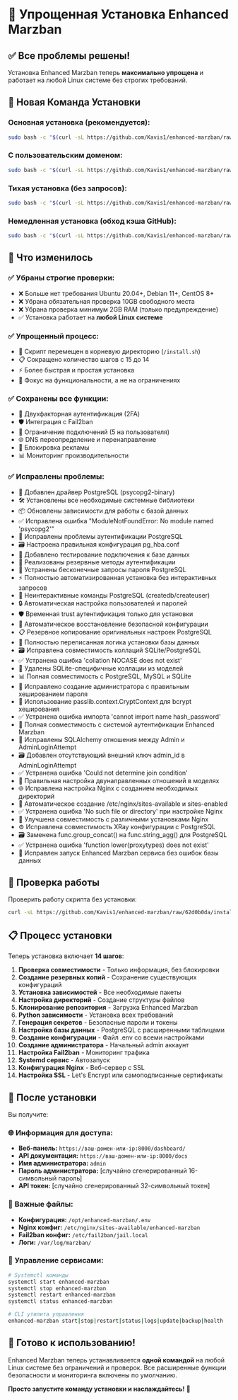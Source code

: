 # 🚀 Упрощенная Установка Enhanced Marzban

## ✅ Все проблемы решены!

Установка Enhanced Marzban теперь **максимально упрощена** и работает на любой Linux системе без строгих требований.

## 🎯 Новая Команда Установки

### **Основная установка (рекомендуется):**
```bash
sudo bash -c "$(curl -sL https://github.com/Kavis1/enhanced-marzban/raw/main/install.sh)" @ install
```

### **С пользовательским доменом:**
```bash
sudo bash -c "$(curl -sL https://github.com/Kavis1/enhanced-marzban/raw/main/install.sh)" @ install --domain ваш-домен.com
```

### **Тихая установка (без запросов):**
```bash
sudo bash -c "$(curl -sL https://github.com/Kavis1/enhanced-marzban/raw/main/install.sh)" @ install --silent
```

### **Немедленная установка (обход кэша GitHub):**
```bash
sudo bash -c "$(curl -sL https://github.com/Kavis1/enhanced-marzban/raw/62d0b0da/install.sh)" @ install
```

## 🔧 Что изменилось

### ✅ **Убраны строгие проверки:**
- ❌ Больше нет требования Ubuntu 20.04+, Debian 11+, CentOS 8+
- ❌ Убрана обязательная проверка 10GB свободного места
- ❌ Убрана проверка минимум 2GB RAM (только предупреждение)
- ✅ Установка работает на **любой Linux системе**

### ✅ **Упрощенный процесс:**
- 🚀 Скрипт перемещен в корневую директорию (`/install.sh`)
- 📋 Сокращено количество шагов с 15 до 14
- ⚡ Более быстрая и простая установка
- 🎯 Фокус на функциональности, а не на ограничениях

### ✅ **Сохранены все функции:**
- 🔐 Двухфакторная аутентификация (2FA)
- 🛡️ Интеграция с Fail2ban
- 🔗 Ограничение подключений (5 на пользователя)
- 🌐 DNS переопределение и перенаправление
- 🚫 Блокировка рекламы
- 📊 Мониторинг производительности

### ✅ **Исправлены проблемы:**
- 🔧 Добавлен драйвер PostgreSQL (psycopg2-binary)
- 🛠️ Установлены все необходимые системные библиотеки
- 📦 Обновлены зависимости для работы с базой данных
- ✅ Исправлена ошибка "ModuleNotFoundError: No module named 'psycopg2'"
- 🔐 Исправлены проблемы аутентификации PostgreSQL
- 🗃️ Настроена правильная конфигурация pg_hba.conf
- 🔑 Добавлено тестирование подключения к базе данных
- 🔄 Реализованы резервные методы аутентификации
- 🚫 Устранены бесконечные запросы пароля PostgreSQL
- ⚡ Полностью автоматизированная установка без интерактивных запросов
- 🤖 Неинтерактивные команды PostgreSQL (createdb/createuser)
- 🔒 Автоматическая настройка пользователей и паролей
- 🛡️ Временная trust аутентификация только для установки
- 🔄 Автоматическое восстановление безопасной конфигурации
- 📋 Резервное копирование оригинальных настроек PostgreSQL
- 🎯 Полностью переписанная логика установки базы данных
- 🗃️ Исправлена совместимость коллаций SQLite/PostgreSQL
- ✅ Устранена ошибка 'collation NOCASE does not exist'
- 🔧 Удалены SQLite-специфичные коллации из моделей
- 📊 Полная совместимость с PostgreSQL, MySQL и SQLite
- 👤 Исправлено создание администратора с правильным хешированием пароля
- 🔐 Использование passlib.context.CryptContext для bcrypt хеширования
- ✅ Устранена ошибка импорта 'cannot import name hash_password'
- 🎯 Полная совместимость с системой аутентификации Enhanced Marzban
- 🔗 Исправлены SQLAlchemy отношения между Admin и AdminLoginAttempt
- 🗃️ Добавлен отсутствующий внешний ключ admin_id в AdminLoginAttempt
- ✅ Устранена ошибка 'Could not determine join condition'
- 🔧 Правильная настройка двунаправленных отношений в моделях
- 🌐 Исправлена настройка Nginx с созданием необходимых директорий
- 📁 Автоматическое создание /etc/nginx/sites-available и sites-enabled
- ✅ Устранена ошибка 'No such file or directory' при настройке Nginx
- 🔧 Улучшена совместимость с различными установками Nginx
- ⚙️ Исправлена совместимость XRay конфигурации с PostgreSQL
- 🗃️ Заменена func.group_concat() на func.string_agg() для PostgreSQL
- ✅ Устранена ошибка 'function lower(proxytypes) does not exist'
- 🚀 Исправлен запуск Enhanced Marzban сервиса без ошибок базы данных

## 🧪 Проверка работы

Проверить работу скрипта без установки:
```bash
curl -sL https://github.com/Kavis1/enhanced-marzban/raw/62d0b0da/install.sh | bash -s -- --help
```

## 📋 Процесс установки

Теперь установка включает **14 шагов**:

1. **Проверка совместимости** - Только информация, без блокировки
2. **Создание резервных копий** - Сохранение существующих конфигураций
3. **Установка зависимостей** - Все необходимые пакеты
4. **Настройка директорий** - Создание структуры файлов
5. **Клонирование репозитория** - Загрузка Enhanced Marzban
6. **Python зависимости** - Установка всех требований
7. **Генерация секретов** - Безопасные пароли и токены
8. **Настройка базы данных** - PostgreSQL с расширенными таблицами
9. **Создание конфигурации** - Файл .env со всеми настройками
10. **Создание администратора** - Начальный admin аккаунт
11. **Настройка Fail2ban** - Мониторинг трафика
12. **Systemd сервис** - Автозапуск
13. **Конфигурация Nginx** - Веб-сервер с SSL
14. **Настройка SSL** - Let's Encrypt или самоподписанные сертификаты

## 🎉 После установки

Вы получите:

### 🌐 **Информация для доступа:**
- **Веб-панель:** `https://ваш-домен-или-ip:8000/dashboard/`
- **API документация:** `https://ваш-домен-или-ip:8000/docs`
- **Имя администратора:** `admin`
- **Пароль администратора:** [случайно сгенерированный 16-символьный пароль]
- **API токен:** [случайно сгенерированный 32-символьный токен]

### 📁 **Важные файлы:**
- **Конфигурация:** `/opt/enhanced-marzban/.env`
- **Nginx конфиг:** `/etc/nginx/sites-available/enhanced-marzban`
- **Fail2ban конфиг:** `/etc/fail2ban/jail.local`
- **Логи:** `/var/log/marzban/`

### 🔧 **Управление сервисами:**
```bash
# Systemctl команды
systemctl start enhanced-marzban
systemctl stop enhanced-marzban
systemctl restart enhanced-marzban
systemctl status enhanced-marzban

# CLI утилита управления
enhanced-marzban start|stop|restart|status|logs|update|backup|health
```

## 🚀 Готово к использованию!

Enhanced Marzban теперь устанавливается **одной командой** на любой Linux системе без ограничений и проверок. Все расширенные функции безопасности и мониторинга включены по умолчанию.

**Просто запустите команду установки и наслаждайтесь!** 🎉
